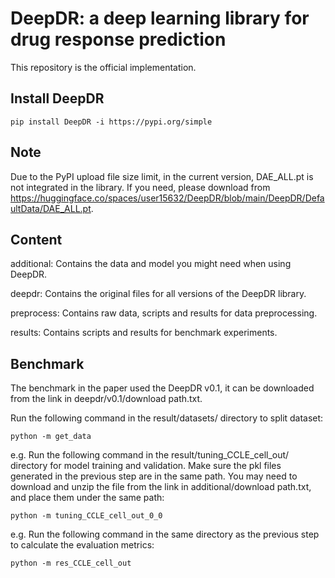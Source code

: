# DeepDR: a deep learning library for drug response prediction

This repository is the official implementation.

## Install DeepDR

```
pip install DeepDR -i https://pypi.org/simple
```

## Note

Due to the PyPI upload file size limit, in the current version, DAE_ALL.pt is not integrated in the library. If you need, please download from https://huggingface.co/spaces/user15632/DeepDR/blob/main/DeepDR/DefaultData/DAE_ALL.pt.

## Content

additional: Contains the data and model you might need when using DeepDR.

deepdr: Contains the original files for all versions of the DeepDR library.

preprocess: Contains raw data, scripts and results for data preprocessing.

results: Contains scripts and results for benchmark experiments.

## Benchmark

The benchmark in the paper used the DeepDR v0.1, it can be downloaded from the link in deepdr/v0.1/download path.txt.

Run the following command in the result/datasets/ directory to split dataset:

```
python -m get_data
```

e.g. Run the following command in the result/tuning_CCLE_cell_out/ directory for model training and validation. 
Make sure the pkl files generated in the previous step are in the same path. 
You may need to download and unzip the file from the link in additional/download path.txt, and place them under the same path:

```
python -m tuning_CCLE_cell_out_0_0
```

e.g. Run the following command in the same directory as the previous step to calculate the evaluation metrics:

```
python -m res_CCLE_cell_out
```
